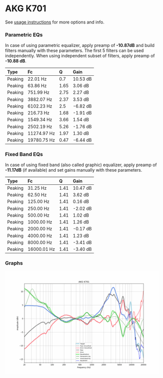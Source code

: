 # AKG K701
See [usage instructions](https://github.com/jaakkopasanen/AutoEq#usage) for more options and info.

### Parametric EQs
In case of using parametric equalizer, apply preamp of **-10.87dB** and build filters manually
with these parameters. The first 5 filters can be used independently.
When using independent subset of filters, apply preamp of **-10.88 dB**.

| Type    | Fc          |    Q | Gain     |
|:--------|:------------|:-----|:---------|
| Peaking | 22.01 Hz    | 0.7  | 10.53 dB |
| Peaking | 63.86 Hz    | 1.65 | 3.06 dB  |
| Peaking | 751.99 Hz   | 2.75 | 2.27 dB  |
| Peaking | 3882.07 Hz  | 2.37 | 3.53 dB  |
| Peaking | 6102.23 Hz  | 2.5  | -6.82 dB |
| Peaking | 216.73 Hz   | 1.68 | -1.91 dB |
| Peaking | 1549.34 Hz  | 3.66 | 1.54 dB  |
| Peaking | 2502.19 Hz  | 5.26 | -1.76 dB |
| Peaking | 11274.97 Hz | 1.97 | 1.30 dB  |
| Peaking | 19780.75 Hz | 0.47 | -6.44 dB |

### Fixed Band EQs
In case of using fixed band (also called graphic) equalizer, apply preamp of **-11.17dB**
(if available) and set gains manually with these parameters.

| Type    | Fc          |    Q | Gain     |
|:--------|:------------|:-----|:---------|
| Peaking | 31.25 Hz    | 1.41 | 10.47 dB |
| Peaking | 62.50 Hz    | 1.41 | 3.62 dB  |
| Peaking | 125.00 Hz   | 1.41 | 0.16 dB  |
| Peaking | 250.00 Hz   | 1.41 | -2.02 dB |
| Peaking | 500.00 Hz   | 1.41 | 1.02 dB  |
| Peaking | 1000.00 Hz  | 1.41 | 1.26 dB  |
| Peaking | 2000.00 Hz  | 1.41 | -0.17 dB |
| Peaking | 4000.00 Hz  | 1.41 | 1.23 dB  |
| Peaking | 8000.00 Hz  | 1.41 | -3.41 dB |
| Peaking | 16000.01 Hz | 1.41 | -3.40 dB |

### Graphs
![](./AKG%20K701.png)